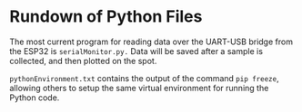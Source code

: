 # Rundown of Python Files
The most current program for reading data over the UART-USB bridge from the ESP32 is `serialMonitor.py.` 
Data will be saved after a sample is collected, and then plotted on the spot. 

`pythonEnvironment.txt` contains the output of the command `pip freeze`, allowing others to setup the same virtual environment for running the Python code.
